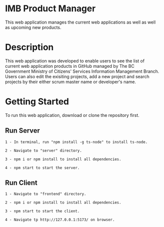 # IMB Product Manager

This web application manages the current web applications as well as well as upcoming new products.

# Description

This web application was developed to enable users to see the list of current web application products in GitHub managed by The BC Government Ministry of Citizens' Services Information Management Branch. Users can also edit the exisiting projects, add a new project and search projects by their either scrum master name or developer's name.

# Getting Started

To run this web application, download or clone the repository first.

## Run Server

    1 - In terminal, run "npm install -g ts-node" to install ts-node.

    2 - Navigate to "server" directory.

    3 - npm i or npm install to install all dependencies.

    4 - npm start to start the server.

## Run Client

    1 - Navigate to "frontend" directory.

    2 - npm i or npm install to install all dependencies.

    3 - npm start to start the client.

    4 - Navigate tp http://127.0.0.1:5173/ on browser.
